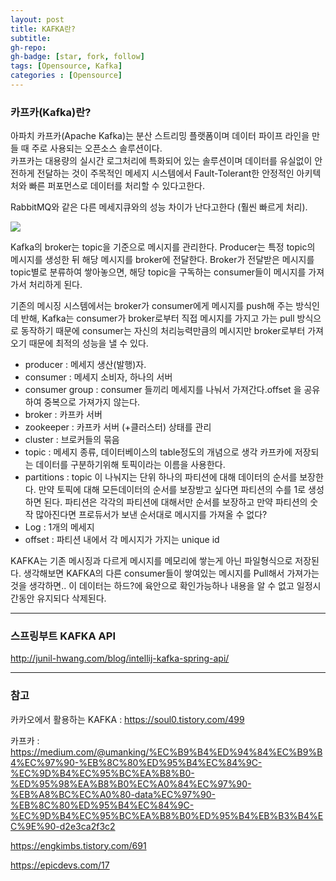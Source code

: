 ```yaml
---
layout: post
title: KAFKA란?
subtitle: 
gh-repo: 
gh-badge: [star, fork, follow]
tags: [Opensource, Kafka]
categories : [Opensource]
---
```


### 카프카(Kafka)란?

아파치 카프카(Apache Kafka)는 분산 스트리밍 플랫폼이며 데이터 파이프 라인을 만들 때 주로 사용되는 오픈소스 솔루션이다.  
카프카는 대용량의 실시간 로그처리에 특화되어 있는 솔루션이며 데이터를 유실없이 안전하게 전달하는 것이 주목적인 메세지 시스템에서 Fault-Tolerant한 안정적인 아키텍처와 빠른 퍼포먼스로 데이터를 처리할 수 있다고한다.

 RabbitMQ와 같은 다른 메세지큐와의 성능 차이가 난다고한다 (훨씬 빠르게 처리).


<img src=https://user-images.githubusercontent.com/45562285/65389251-21e18380-dd8f-11e9-9add-eb0c2e65e460.png>

 Kafka의 broker는 topic을 기준으로 메시지를 관리한다. Producer는 특정 topic의 메시지를 생성한 뒤 해당 메시지를 broker에 전달한다. Broker가 전달받은 메시지를 topic별로 분류하여 쌓아놓으면, 해당 topic을 구독하는 consumer들이 메시지를 가져가서 처리하게 된다.

기존의 메시징 시스템에서는 broker가 consumer에게 메시지를 push해 주는 방식인데 반해, Kafka는 consumer가 broker로부터 직접 메시지를 가지고 가는 pull 방식으로 동작하기 때문에 consumer는 자신의 처리능력만큼의 메시지만 broker로부터 가져오기 때문에 최적의 성능을 낼 수 있다.


- producer : 메세지 생산(발행)자.
- consumer : 메세지 소비자, 하나의 서버
- consumer group : consumer 들끼리 메세지를 나눠서 가져간다.offset 을 공유하여 중복으로 가져가지 않는다.
- broker : 카프카 서버
- zookeeper : 카프카 서버 (+클러스터) 상태를 관리
- cluster : 브로커들의 묶음
- topic : 메세지 종류, 데이터베이스의 table정도의 개념으로 생각
카프카에 저장되는 데이터를 구분하기위해 토픽이라는 이름을 사용한다.
- partitions : topic 이 나눠지는 단위
하나의 파티션에 대해 데이터의 순서를 보장한다.
만약 토픽에 대해 모든데이터의 순서를 보장받고 싶다면 파티션의 수를 1로 생성하면 된다. 파티션은 각각의 파티션에 대해서만 순서를 보장하고 만약 파티션의 숫작 많아진다면 프로듀서가 보낸 순서대로 메시지를 가져올 수 없다?
- Log : 1개의 메세지
- offset : 파티션 내에서 각 메시지가 가지는 unique id

KAFKA는 기존 메시징과 다르게 메시지를 메모리에 쌓는게 아닌 파일형식으로 저장된다.
생각해보면 KAFKA의 다른 consumer들이 쌓여있는 메시지를 Pull해서 가져가는 것을 생각하면..
이 데이터는 하드?에 육안으로 확인가능하나 내용을 알 수 없고 일정시간동안 유지되다 삭제된다.


---

### 스프링부트 KAFKA API 

http://junil-hwang.com/blog/intellij-kafka-spring-api/


---

### 참고

카카오에서 활용하는 KAFKA : https://soul0.tistory.com/499

카프카 : https://medium.com/@umanking/%EC%B9%B4%ED%94%84%EC%B9%B4%EC%97%90-%EB%8C%80%ED%95%B4%EC%84%9C-%EC%9D%B4%EC%95%BC%EA%B8%B0-%ED%95%98%EA%B8%B0%EC%A0%84%EC%97%90-%EB%A8%BC%EC%A0%80-data%EC%97%90-%EB%8C%80%ED%95%B4%EC%84%9C-%EC%9D%B4%EC%95%BC%EA%B8%B0%ED%95%B4%EB%B3%B4%EC%9E%90-d2e3ca2f3c2

https://engkimbs.tistory.com/691

https://epicdevs.com/17
